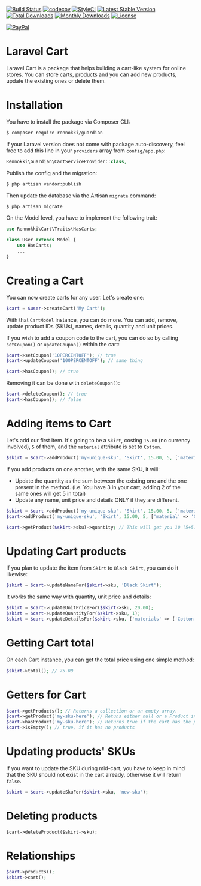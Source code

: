 [![Build Status](https://travis-ci.org/rennokki/cart.svg?branch=master)](https://travis-ci.org/rennokki/cart)
[![codecov](https://codecov.io/gh/rennokki/cart/branch/master/graph/badge.svg)](https://codecov.io/gh/rennokki/cart/branch/master)
[![StyleCI](https://github.styleci.io/repos/136514812/shield?branch=master)](https://github.styleci.io/repos/136514812)
[![Latest Stable Version](https://poser.pugx.org/rennokki/cart/v/stable)](https://packagist.org/packages/rennokki/cart)
[![Total Downloads](https://poser.pugx.org/rennokki/cart/downloads)](https://packagist.org/packages/rennokki/cart)
[![Monthly Downloads](https://poser.pugx.org/rennokki/cart/d/monthly)](https://packagist.org/packages/rennokki/cart)
[![License](https://poser.pugx.org/rennokki/cart/license)](https://packagist.org/packages/rennokki/cart)

[![PayPal](https://img.shields.io/badge/PayPal-donate-blue.svg)](https://paypal.me/rennokki)

# Laravel Cart
Laravel Cart is a package that helps building a cart-like system for online stores. You can store carts, products and you can add new products, update the existing ones or delete them.

# Installation
You have to install the package via Composer CLI:
```bash
$ composer require rennokki/guardian
```

If your Laravel version does not come with package auto-discovery, feel free to add this line in your `providers` array from `config/app.php`:
```php
Rennokki\Guardian\CartServiceProvider::class,
```

Publish the config and the migration:
```bash
$ php artisan vendor:publish
```

Then update the database via the Artisan `migrate` command:
```bash
$ php artisan migrate
```

On the Model level, you have to implement the following trait:
```php
use Rennokki\Cart\Traits\HasCarts;

class User extends Model {
    use HasCarts;
    ...
}
```

# Creating a Cart
You can now create carts for any user. Let's create one:
```php
$cart = $user->createCart('My Cart');
```

With that `CartModel` instance, you can do more. You can add, remove, update product IDs (SKUs), names, details, quantity and unit prices.

If you wish to add a coupon code to the cart, you can do so by calling `setCoupon()` or `updateCoupon()` within the cart:
```php
$cart->setCoupon('10PERCENTOFF'); // true
$cart->updateCoupon('100PERCENTOFF'); // same thing

$cart->hasCoupon(); // true
```

Removing it can be done with `deleteCoupon()`:
```php
$cart->deleteCoupon(); // true
$cart->hasCoupon(); // false
```

# Adding items to Cart
Let's add our first item. It's going to be a `Skirt`, costing `15.00` (no currency involved), `5` of them, and the `material` attribute is set to `Cotton`.
```php
$skirt = $cart->addProduct('my-unique-sku', 'Skirt', 15.00, 5, ['material' => 'Cotton']); // Returns a CartProductModel instance.
```

If you add products on one another, with the same SKU, it will:
* Update the quantity as the sum between the existing one and the one present in the method. (i.e. You have 3 in your cart, adding 2 of the same ones will get 5 in total)
* Update any name, unit price and details ONLY if they are different.
```php
$skirt = $cart->addProduct('my-unique-sku', 'Skirt', 15.00, 5, ['material' => 'Cotton']);
$cart->addProduct('my-unique-sku', 'Skirt', 15.00, 5, ['material' => 'Cotton']);

$cart->getProduct($skirt->sku)->quantity; // This will get you 10 (5+5)
```

# Updating Cart products
If you plan to update the item from `Skirt` to `Black Skirt`, you can do it likewise:
```php
$skirt = $cart->updateNameFor($skirt->sku, 'Black Skirt');
```

It works the same way with quantity, unit price and details:
```php
$skirt = $cart->updateUnitPriceFor($skirt->sku, 20.00);
$skirt = $cart->updateQuantityFor($skirt->sku, 1);
$skirt = $cart->updateDetailsFor($skirt->sku, ['materials' => ['Cotton', 'Elastan']]);
```

# Getting Cart total
On each Cart instance, you can get the total price using one simple method:
```php
$skirt->total(); // 75.00
```

# Getters for Cart
```php
$cart->getProducts(); // Returns a collection or an empty array.
$cart->getProduct('my-sku-here'); // Retuns either null or a Product instance.
$cart->hasProduct('my-sku-here'); // Returns true if the cart has the product.
$cart->isEmpty(); // true, if it has no products
```

# Updating products' SKUs
If you want to update the SKU during mid-cart, you have to keep in mind that the SKU should not exist in the cart already, otherwise it will return `false`.
```php
$skirt = $cart->updateSkuFor($skirt->sku, 'new-sku');
```

# Deleting products
```
$cart->deleteProduct($skirt->sku);
```

# Relationships
```php
$cart->products();
$skirt->cart(); 
```
